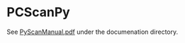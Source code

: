 # PCScanPy
See [PyScanManual.pdf](https://github.com/poliklab/PyScan/blob/master/documentation/PyScanManual.pdf) under the documenation directory. 
